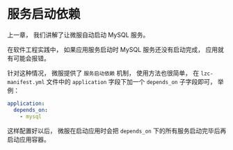 # 服务启动依赖
上一章， 我们讲解了让微服自动启动 MySQL 服务。

在软件工程实践中， 如果应用服务启动时 MySQL 服务还没有启动完成， 应用就有可能会报错。

针对这种情况， 微服提供了 `服务启动依赖` 机制， 使用方法也很简单， 在 `lzc-manifest.yml` 文件中的 `application` 字段下加一个 `depends_on` 子字段即可， 举例：

```yml
application:
  depends_on:
    - mysql
```

这样配置好以后， 微服在启动应用时会把 `depends_on` 下的所有服务启动完毕后再启动应用容器。